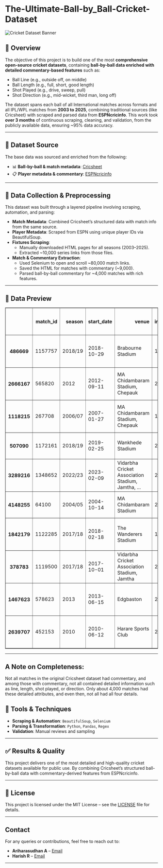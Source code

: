# The-Ultimate-Ball-by_Ball-Cricket-Dataset

![Cricket Dataset Banner](https://img1.hscicdn.com/image/upload/f_auto,t_ds_w_1280,q_80/lsci/db/PICTURES/CMS/325900/325966.jpg)

## 🧠 Overview

The objective of this project is to build one of the most **comprehensive open-source cricket datasets**, containing **ball-by-ball data enriched with detailed commentary-based features** such as:

- Ball Line (e.g., outside off, on middle)
- Ball Length (e.g., full, short, good length)
- Shot Played (e.g., drive, sweep, pull)
- Shot Direction (e.g., mid-wicket, third man, long off)

The dataset spans each ball of all International matches across formats and all IPL/WPL matches from **2003 to 2025**, combining traditional sources (like Cricsheet) with scraped and parsed data from **ESPNcricinfo**. This work took **over 3 months** of continuous scraping, cleaning, and validation, from the publicly available data, ensuring ~95% data accuracy.

---

## 🔗 Dataset Source

The base data was sourced and enriched from the following:

- 📊 **Ball-by-ball & match metadata**: [Cricsheet](https://cricsheet.org/)  
- 📋 **Player metadata & commentary**: [ESPNcricinfo](https://www.espncricinfo.com/)

---

## 🔧 Data Collection & Preprocessing

This dataset was built through a layered pipeline involving scraping, automation, and parsing:

- **Match Metadata**: Combined Cricsheet’s structured data with match info from the same source.
- **Player Metadata**: Scraped from ESPN using unique player IDs via BeautifulSoup.
- **Fixtures Scraping**:
  - Manually downloaded HTML pages for all seasons (2003–2025).
  - Extracted ~10,000 series links from those files.
- **Match & Commentary Extraction**:
  - Used Selenium to open and scroll ~80,000 match links.
  - Saved the HTML for matches with commentary (~9,000).
  - Parsed ball-by-ball commentary for ~4,000 matches with rich features.

---

## 🧪 Data Preview
<div>
<style scoped>
    .dataframe tbody tr th:only-of-type {
        vertical-align: middle;
    }

    .dataframe tbody tr th {
        vertical-align: top;
    }

    .dataframe thead th {
        text-align: right;
    }
</style>
<table border="1" class="dataframe">
  <thead>
    <tr style="text-align: right;">
      <th></th>
      <th>match_id</th>
      <th>season</th>
      <th>start_date</th>
      <th>venue</th>
      <th>innings</th>
      <th>ball</th>
      <th>batting_team</th>
      <th>bowling_team</th>
      <th>striker</th>
      <th>non_striker</th>
      <th>bowler</th>
      <th>runs_off_bat</th>
      <th>extras</th>
      <th>wides</th>
      <th>noballs</th>
      <th>byes</th>
      <th>legbyes</th>
      <th>penalty</th>
      <th>wicket_type</th>
      <th>player_dismissed</th>
      <th>other_wicket_type</th>
      <th>other_player_dismissed</th>
      <th>wicket</th>
      <th>striker balls faced</th>
      <th>total striker runs</th>
      <th>player out runs</th>
      <th>player out balls faced</th>
      <th>gender</th>
      <th>event</th>
      <th>match_number</th>
      <th>toss_winner</th>
      <th>toss_decision</th>
      <th>player_of_match</th>
      <th>winner</th>
      <th>winner_runs</th>
      <th>winner_wickets</th>
      <th>outcome</th>
      <th>format</th>
      <th>type</th>
      <th>full name_striker</th>
      <th>country_striker</th>
      <th>batting style_striker</th>
      <th>bowling style_striker</th>
      <th>playing role_striker</th>
      <th>major teams_striker</th>
      <th>image url_striker</th>
      <th>full name_bowler</th>
      <th>country_bowler</th>
      <th>batting style_bowler</th>
      <th>bowling style_bowler</th>
      <th>playing role_bowler</th>
      <th>major teams_bowler</th>
      <th>image url_bowler</th>
      <th>player_of_match.1</th>
      <th>ball_length</th>
      <th>ball_line</th>
      <th>shot_played</th>
      <th>shot_direction</th>
    </tr>
  </thead>
  <tbody>
    <tr>
      <th>486669</th>
      <td>1157757</td>
      <td>2018/19</td>
      <td>2018-10-29</td>
      <td>Brabourne Stadium</td>
      <td>1</td>
      <td>0.1</td>
      <td>India</td>
      <td>West Indies</td>
      <td>RG Sharma</td>
      <td>S Dhawan</td>
      <td>KAJ Roach</td>
      <td>4</td>
      <td>0</td>
      <td>NaN</td>
      <td>NaN</td>
      <td>NaN</td>
      <td>NaN</td>
      <td>NaN</td>
      <td>NaN</td>
      <td>NaN</td>
      <td>NaN</td>
      <td>NaN</td>
      <td>0</td>
      <td>1.0</td>
      <td>4.0</td>
      <td>NaN</td>
      <td>NaN</td>
      <td>male</td>
      <td>West Indies tour of India</td>
      <td>4.0</td>
      <td>India</td>
      <td>bat</td>
      <td>RG Sharma</td>
      <td>India</td>
      <td>224.0</td>
      <td>NaN</td>
      <td>NaN</td>
      <td>ODI</td>
      <td>Intl</td>
      <td>Rohit Gurunath Sharma</td>
      <td>India</td>
      <td>Right hand Bat</td>
      <td>Right arm Offbreak</td>
      <td>Top order Batter</td>
      <td>India, Mumbai, Mumbai Indians, Air India, Decc...</td>
      <td>https://img1.hscicdn.com/image/upload/f_auto,t...</td>
      <td>Kemar Andre Jamal Roach</td>
      <td>West Indies</td>
      <td>Right hand Bat</td>
      <td>Right arm Fast medium</td>
      <td>Bowler</td>
      <td>West Indies, Antigua Hawksbills, Barbados, Bri...</td>
      <td>https://img1.hscicdn.com/image/upload/f_auto,t...</td>
      <td>NaN</td>
      <td>short</td>
      <td>outside off</td>
      <td>cut</td>
      <td>point</td>
    </tr>
    <tr>
      <th>2666167</th>
      <td>565820</td>
      <td>2012</td>
      <td>2012-09-11</td>
      <td>MA Chidambaram Stadium, Chepauk</td>
      <td>2</td>
      <td>0.1</td>
      <td>India</td>
      <td>New Zealand</td>
      <td>G Gambhir</td>
      <td>V Kohli</td>
      <td>KD Mills</td>
      <td>1</td>
      <td>0</td>
      <td>NaN</td>
      <td>NaN</td>
      <td>NaN</td>
      <td>NaN</td>
      <td>NaN</td>
      <td>NaN</td>
      <td>NaN</td>
      <td>NaN</td>
      <td>NaN</td>
      <td>0</td>
      <td>1.0</td>
      <td>1.0</td>
      <td>NaN</td>
      <td>NaN</td>
      <td>male</td>
      <td>New Zealand in India T20I Series</td>
      <td>2.0</td>
      <td>India</td>
      <td>field</td>
      <td>BB McCullum</td>
      <td>New Zealand</td>
      <td>1.0</td>
      <td>NaN</td>
      <td>NaN</td>
      <td>T20</td>
      <td>Intl</td>
      <td>Gautam Gambhir</td>
      <td>India</td>
      <td>Left hand Bat</td>
      <td>Legbreak</td>
      <td>Top order Batter</td>
      <td>India, Delhi, Delhi Daredevils, Essex, India C...</td>
      <td>https://img1.hscicdn.com/image/upload/f_auto,t...</td>
      <td>Kyle David Mills</td>
      <td>New Zealand</td>
      <td>Right hand Bat</td>
      <td>Right arm Fast medium</td>
      <td>Bowler</td>
      <td>New Zealand, Auckland, Kings XI Punjab, Lincol...</td>
      <td>https://img1.hscicdn.com/image/upload/f_auto,t...</td>
      <td>NaN</td>
      <td>NaN</td>
      <td>outside off</td>
      <td>NaN</td>
      <td>on side</td>
    </tr>
    <tr>
      <th>1118215</th>
      <td>267708</td>
      <td>2006/07</td>
      <td>2007-01-27</td>
      <td>MA Chidambaram Stadium, Chepauk</td>
      <td>1</td>
      <td>0.1</td>
      <td>India</td>
      <td>West Indies</td>
      <td>RV Uthappa</td>
      <td>G Gambhir</td>
      <td>JE Taylor</td>
      <td>0</td>
      <td>0</td>
      <td>NaN</td>
      <td>NaN</td>
      <td>NaN</td>
      <td>NaN</td>
      <td>NaN</td>
      <td>NaN</td>
      <td>NaN</td>
      <td>NaN</td>
      <td>NaN</td>
      <td>0</td>
      <td>1.0</td>
      <td>0.0</td>
      <td>NaN</td>
      <td>NaN</td>
      <td>male</td>
      <td>West Indies in India ODI Series</td>
      <td>3.0</td>
      <td>West Indies</td>
      <td>field</td>
      <td>MN Samuels</td>
      <td>West Indies</td>
      <td>NaN</td>
      <td>3.0</td>
      <td>NaN</td>
      <td>ODI</td>
      <td>Intl</td>
      <td>Robin Venu Uthappa</td>
      <td>India</td>
      <td>Right hand Bat</td>
      <td>Right arm Medium</td>
      <td>Batter</td>
      <td>India, Air India, Air India Red, Atlanta Rider...</td>
      <td>https://img1.hscicdn.com/image/upload/f_auto,t...</td>
      <td>Jerome Everton Taylor</td>
      <td>West Indies</td>
      <td>Right hand Bat</td>
      <td>Right arm Fast</td>
      <td>Bowler</td>
      <td>West Indies, Jamaica, Jamaica Tallawahs, Kings...</td>
      <td>https://img1.hscicdn.com/image/upload/f_auto,t...</td>
      <td>NaN</td>
      <td>good length</td>
      <td>on off stump</td>
      <td>defense</td>
      <td>off side</td>
    </tr>
    <tr>
      <th>507090</th>
      <td>1172161</td>
      <td>2018/19</td>
      <td>2019-02-25</td>
      <td>Wankhede Stadium</td>
      <td>2</td>
      <td>0.1</td>
      <td>India</td>
      <td>England</td>
      <td>JI Rodrigues</td>
      <td>S Mandhana</td>
      <td>KH Brunt</td>
      <td>0</td>
      <td>0</td>
      <td>NaN</td>
      <td>NaN</td>
      <td>NaN</td>
      <td>NaN</td>
      <td>NaN</td>
      <td>NaN</td>
      <td>NaN</td>
      <td>NaN</td>
      <td>NaN</td>
      <td>0</td>
      <td>1.0</td>
      <td>0.0</td>
      <td>NaN</td>
      <td>NaN</td>
      <td>female</td>
      <td>England Women tour of India</td>
      <td>2.0</td>
      <td>England</td>
      <td>bat</td>
      <td>J Goswami</td>
      <td>India</td>
      <td>NaN</td>
      <td>7.0</td>
      <td>NaN</td>
      <td>ODI</td>
      <td>Intl</td>
      <td>Jemimah Ivan Rodrigues</td>
      <td>India</td>
      <td>Right hand Bat</td>
      <td>Right arm Offbreak</td>
      <td>Middle order Batter</td>
      <td>Brisbane Heat Women, Delhi Capitals Women, Ind...</td>
      <td>https://img1.hscicdn.com/image/upload/f_auto,t...</td>
      <td>Katherine Sciver-Brunt</td>
      <td>England</td>
      <td>Right hand Bat</td>
      <td>Right arm Medium fast</td>
      <td>Bowling Allrounder</td>
      <td>England Women, Trent Rockets (Women)</td>
      <td>https://img1.hscicdn.com/image/upload/f_auto,t...</td>
      <td>NaN</td>
      <td>good length</td>
      <td>on off stump</td>
      <td>NaN</td>
      <td>NaN</td>
    </tr>
    <tr>
      <th>3289216</th>
      <td>1348652</td>
      <td>2022/23</td>
      <td>2023-02-09</td>
      <td>Vidarbha Cricket Association Stadium, Jamtha, ...</td>
      <td>2</td>
      <td>0.1</td>
      <td>India</td>
      <td>Australia</td>
      <td>RG Sharma</td>
      <td>KL Rahul</td>
      <td>PJ Cummins</td>
      <td>4</td>
      <td>0</td>
      <td>NaN</td>
      <td>NaN</td>
      <td>NaN</td>
      <td>NaN</td>
      <td>NaN</td>
      <td>NaN</td>
      <td>NaN</td>
      <td>NaN</td>
      <td>NaN</td>
      <td>0</td>
      <td>1.0</td>
      <td>4.0</td>
      <td>NaN</td>
      <td>NaN</td>
      <td>male</td>
      <td>Australia tour of India</td>
      <td>1.0</td>
      <td>Australia</td>
      <td>bat</td>
      <td>RA Jadeja</td>
      <td>India</td>
      <td>132.0</td>
      <td>NaN</td>
      <td>NaN</td>
      <td>TEST</td>
      <td>Intl</td>
      <td>Rohit Gurunath Sharma</td>
      <td>India</td>
      <td>Right hand Bat</td>
      <td>Right arm Offbreak</td>
      <td>Top order Batter</td>
      <td>India, Mumbai, Mumbai Indians, Air India, Decc...</td>
      <td>https://img1.hscicdn.com/image/upload/f_auto,t...</td>
      <td>Patrick James Cummins</td>
      <td>Australia</td>
      <td>Right hand Bat</td>
      <td>Right arm Fast</td>
      <td>Bowler</td>
      <td>Australia, San Francisco Unicorns, Sunrisers H...</td>
      <td>https://img1.hscicdn.com/image/upload/f_auto,t...</td>
      <td>NaN</td>
      <td>full</td>
      <td>outside off</td>
      <td>leave</td>
      <td>cover</td>
    </tr>
    <tr>
      <th>4148255</th>
      <td>64100</td>
      <td>2004/05</td>
      <td>2004-10-14</td>
      <td>MA Chidambaram Stadium</td>
      <td>2</td>
      <td>0.1</td>
      <td>India</td>
      <td>Australia</td>
      <td>Yuvraj Singh</td>
      <td>V Sehwag</td>
      <td>GD McGrath</td>
      <td>0</td>
      <td>0</td>
      <td>NaN</td>
      <td>NaN</td>
      <td>NaN</td>
      <td>NaN</td>
      <td>NaN</td>
      <td>NaN</td>
      <td>NaN</td>
      <td>NaN</td>
      <td>NaN</td>
      <td>0</td>
      <td>1.0</td>
      <td>0.0</td>
      <td>NaN</td>
      <td>NaN</td>
      <td>male</td>
      <td>Australia tour of India</td>
      <td>2.0</td>
      <td>Australia</td>
      <td>bat</td>
      <td>A Kumble</td>
      <td>NaN</td>
      <td>NaN</td>
      <td>NaN</td>
      <td>draw</td>
      <td>TEST</td>
      <td>Intl</td>
      <td>Yuvraj Singh</td>
      <td>India</td>
      <td>Left hand Bat</td>
      <td>Slow Left arm Orthodox</td>
      <td>Middle order Batter</td>
      <td>India, Asia XI, Delhi Daredevils, India A, Kin...</td>
      <td>https://img1.hscicdn.com/image/upload/f_auto,t...</td>
      <td>Glenn Donald McGrath</td>
      <td>Australia</td>
      <td>Right hand Bat</td>
      <td>Right arm Fast medium</td>
      <td>Bowler</td>
      <td>Australia, Delhi Daredevils, ICC World XI, Mid...</td>
      <td>https://img1.hscicdn.com/image/upload/f_auto,t...</td>
      <td>NaN</td>
      <td>NaN</td>
      <td>NaN</td>
      <td>NaN</td>
      <td>NaN</td>
    </tr>
    <tr>
      <th>1842179</th>
      <td>1122285</td>
      <td>2017/18</td>
      <td>2018-02-18</td>
      <td>The Wanderers Stadium</td>
      <td>1</td>
      <td>0.1</td>
      <td>India</td>
      <td>South Africa</td>
      <td>RG Sharma</td>
      <td>S Dhawan</td>
      <td>D Paterson</td>
      <td>0</td>
      <td>0</td>
      <td>NaN</td>
      <td>NaN</td>
      <td>NaN</td>
      <td>NaN</td>
      <td>NaN</td>
      <td>NaN</td>
      <td>NaN</td>
      <td>NaN</td>
      <td>NaN</td>
      <td>0</td>
      <td>1.0</td>
      <td>0.0</td>
      <td>NaN</td>
      <td>NaN</td>
      <td>male</td>
      <td>India tour of South Africa</td>
      <td>1.0</td>
      <td>South Africa</td>
      <td>field</td>
      <td>B Kumar</td>
      <td>India</td>
      <td>28.0</td>
      <td>NaN</td>
      <td>NaN</td>
      <td>T20</td>
      <td>Intl</td>
      <td>Rohit Gurunath Sharma</td>
      <td>India</td>
      <td>Right hand Bat</td>
      <td>Right arm Offbreak</td>
      <td>Top order Batter</td>
      <td>India, Mumbai, Mumbai Indians, Air India, Decc...</td>
      <td>https://img1.hscicdn.com/image/upload/f_auto,t...</td>
      <td>Dane Paterson</td>
      <td>South Africa</td>
      <td>Right hand Bat</td>
      <td>Right arm Fast medium</td>
      <td>Bowler</td>
      <td>South Africa, Dolphins, Jamaica Tallawahs, Joz...</td>
      <td>https://img1.hscicdn.com/image/upload/f_auto,t...</td>
      <td>NaN</td>
      <td>back of length</td>
      <td>outside off</td>
      <td>dab</td>
      <td>point</td>
    </tr>
    <tr>
      <th>378783</th>
      <td>1119500</td>
      <td>2017/18</td>
      <td>2017-10-01</td>
      <td>Vidarbha Cricket Association Stadium, Jamtha</td>
      <td>2</td>
      <td>0.1</td>
      <td>India</td>
      <td>Australia</td>
      <td>AM Rahane</td>
      <td>RG Sharma</td>
      <td>PJ Cummins</td>
      <td>0</td>
      <td>0</td>
      <td>NaN</td>
      <td>NaN</td>
      <td>NaN</td>
      <td>NaN</td>
      <td>NaN</td>
      <td>NaN</td>
      <td>NaN</td>
      <td>NaN</td>
      <td>NaN</td>
      <td>0</td>
      <td>1.0</td>
      <td>0.0</td>
      <td>NaN</td>
      <td>NaN</td>
      <td>male</td>
      <td>Australia tour of India</td>
      <td>5.0</td>
      <td>Australia</td>
      <td>bat</td>
      <td>RG Sharma</td>
      <td>India</td>
      <td>NaN</td>
      <td>7.0</td>
      <td>NaN</td>
      <td>ODI</td>
      <td>Intl</td>
      <td>Ajinkya Madhukar Rahane</td>
      <td>India</td>
      <td>Right hand Bat</td>
      <td>Right arm Medium</td>
      <td>Top order Batter</td>
      <td>India, Chennai Super Kings, Mumbai, Delhi Capi...</td>
      <td>https://img1.hscicdn.com/image/upload/f_auto,t...</td>
      <td>Patrick James Cummins</td>
      <td>Australia</td>
      <td>Right hand Bat</td>
      <td>Right arm Fast</td>
      <td>Bowler</td>
      <td>Australia, San Francisco Unicorns, Sunrisers H...</td>
      <td>https://img1.hscicdn.com/image/upload/f_auto,t...</td>
      <td>NaN</td>
      <td>short</td>
      <td>NaN</td>
      <td>defense</td>
      <td>NaN</td>
    </tr>
    <tr>
      <th>1467623</th>
      <td>578623</td>
      <td>2013</td>
      <td>2013-06-15</td>
      <td>Edgbaston</td>
      <td>2</td>
      <td>0.1</td>
      <td>India</td>
      <td>Pakistan</td>
      <td>RG Sharma</td>
      <td>S Dhawan</td>
      <td>Mohammad Irfan</td>
      <td>1</td>
      <td>0</td>
      <td>NaN</td>
      <td>NaN</td>
      <td>NaN</td>
      <td>NaN</td>
      <td>NaN</td>
      <td>NaN</td>
      <td>NaN</td>
      <td>NaN</td>
      <td>NaN</td>
      <td>0</td>
      <td>1.0</td>
      <td>1.0</td>
      <td>NaN</td>
      <td>NaN</td>
      <td>male</td>
      <td>ICC Champions Trophy</td>
      <td>10.0</td>
      <td>India</td>
      <td>field</td>
      <td>B Kumar</td>
      <td>India</td>
      <td>NaN</td>
      <td>8.0</td>
      <td>NaN</td>
      <td>ODI</td>
      <td>Intl</td>
      <td>Rohit Gurunath Sharma</td>
      <td>India</td>
      <td>Right hand Bat</td>
      <td>Right arm Offbreak</td>
      <td>Top order Batter</td>
      <td>India, Mumbai, Mumbai Indians, Air India, Decc...</td>
      <td>https://img1.hscicdn.com/image/upload/f_auto,t...</td>
      <td>Mohammad Irfan</td>
      <td>Pakistan</td>
      <td>Right hand Bat</td>
      <td>Left arm Fast</td>
      <td>Bowler</td>
      <td>Pakistan, Atlanta Riders, Balkh Legends, Baluc...</td>
      <td>https://img1.hscicdn.com/image/upload/f_auto,t...</td>
      <td>NaN</td>
      <td>full</td>
      <td>outside off</td>
      <td>NaN</td>
      <td>third man</td>
    </tr>
    <tr>
      <th>2639707</th>
      <td>452153</td>
      <td>2010</td>
      <td>2010-06-12</td>
      <td>Harare Sports Club</td>
      <td>2</td>
      <td>0.1</td>
      <td>India</td>
      <td>Zimbabwe</td>
      <td>M Vijay</td>
      <td>NV Ojha</td>
      <td>CB Mpofu</td>
      <td>1</td>
      <td>0</td>
      <td>NaN</td>
      <td>NaN</td>
      <td>NaN</td>
      <td>NaN</td>
      <td>NaN</td>
      <td>NaN</td>
      <td>NaN</td>
      <td>NaN</td>
      <td>NaN</td>
      <td>0</td>
      <td>1.0</td>
      <td>1.0</td>
      <td>NaN</td>
      <td>NaN</td>
      <td>male</td>
      <td>India in Zimbabwe T20I Series</td>
      <td>1.0</td>
      <td>India</td>
      <td>field</td>
      <td>YK Pathan</td>
      <td>India</td>
      <td>NaN</td>
      <td>6.0</td>
      <td>NaN</td>
      <td>T20</td>
      <td>Intl</td>
      <td>Murali Vijay</td>
      <td>India</td>
      <td>Right hand Bat</td>
      <td>Right arm Offbreak</td>
      <td>Opening Batter</td>
      <td>India, Chemplast, Chennai Super Kings, Delhi D...</td>
      <td>https://img1.hscicdn.com/image/upload/f_auto,t...</td>
      <td>Christopher Bobby Mpofu</td>
      <td>Zimbabwe</td>
      <td>Right hand Bat</td>
      <td>Right arm Fast medium</td>
      <td>Bowler</td>
      <td>Zimbabwe, Amakhosi, Mashonaland, Matabeleland,...</td>
      <td>https://img1.hscicdn.com/image/upload/f_auto,t...</td>
      <td>NaN</td>
      <td>steer</td>
      <td>NaN</td>
      <td>NaN</td>
      <td>third man</td>
    </tr>
  </tbody>
</table>
</div>

---

## A Note on Completeness:

Not all matches in the original Cricsheet dataset had commentary, and among those with commentary, not all contained detailed information such as line, length, shot played, or direction. Only about 4,000 matches had these detailed attributes, and even then, not all had all four details.

## 🧠 Tools & Techniques

- **Scraping & Automation**: `BeautifulSoup`, `Selenium`  
- **Parsing & Transformation**: `Python`, `Pandas`, `Regex`  
- **Validation**: Manual reviews and sampling

---

## ✅ Results & Quality

This project delivers one of the most detailed and high-quality cricket datasets available for public use. By combining Cricsheet’s structured ball-by-ball data with commentary-derived features from ESPNcricinfo.

---

## 📜 License

This project is licensed under the MIT License – see the [LICENSE](LICENSE) file for details.

---

## Contact

For any queries or contributions, feel free to reach out to:
- **Ariharasudhan A** – [Email](mailto:ariadaikalam1234@gmail.com)  
- **Harish R** – [Email](mailto:harishsekar2004@gmail.com)

---
